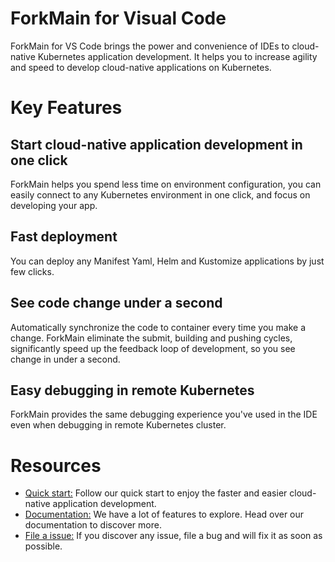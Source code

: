 # ForkMain for Visual Code

ForkMain for VS Code brings the power and convenience of IDEs to cloud-native Kubernetes application development. It helps you to increase agility and speed to develop cloud-native applications on Kubernetes.

# Key Features

## Start cloud-native application development in one click

ForkMain helps you spend less time on environment configuration, you can easily connect to any Kubernetes environment in one click, and focus on developing your app. 

## Fast deployment

You can deploy any Manifest Yaml, Helm and Kustomize applications by just few clicks.

## See code change under a second

Automatically synchronize the code to container every time you make a change. ForkMain eliminate the submit, building and pushing cycles,  significantly speed up the feedback loop of development, so you see change in under a second.

## Easy debugging in remote Kubernetes

ForkMain provides the same debugging experience you've used in the IDE even when debugging in remote Kubernetes cluster.

# Resources

- [Quick start:](https://nocalhost.dev/docs/quick-start) Follow our quick start to enjoy the faster and easier cloud-native application development. 
- [Documentation:](https://nocalhost.dev/docs/introduction/) We have a lot of features to explore. Head over our documentation to discover more.
- [File a issue:](https://github.com/nocalhost/nocalhost/issues) If you discover any issue, file a bug and will fix it as soon as possible.
